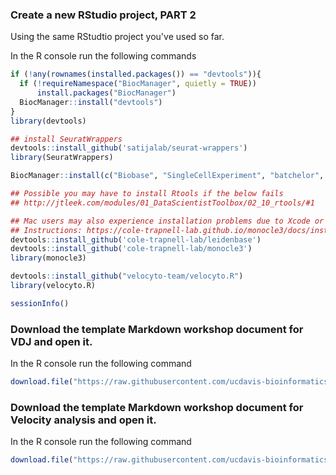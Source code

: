 ### Create a new RStudio project, PART 2

Using the same RStudtio project you've used so far.

In the R console run the following commands
```r
if (!any(rownames(installed.packages()) == "devtools")){
  if (!requireNamespace("BiocManager", quietly = TRUE))
      install.packages("BiocManager")
  BiocManager::install("devtools")
}
library(devtools)

## install SeuratWrappers
devtools::install_github('satijalab/seurat-wrappers')
library(SeuratWrappers)

BiocManager::install(c("Biobase", "SingleCellExperiment", "batchelor", "BiocGenerics", "DelayedArray", "DelayedMatrixStats", "limma", "S4Vectors", "SummarizedExperiment", "pcaMethods"))

## Possible you may have to install Rtools if the below fails
## http://jtleek.com/modules/01_DataScientistToolbox/02_10_rtools/#1

## Mac users may also experience installation problems due to Xcode or gfortran.
## Instructions: https://cole-trapnell-lab.github.io/monocle3/docs/installation/
devtools::install_github('cole-trapnell-lab/leidenbase')
devtools::install_github('cole-trapnell-lab/monocle3')
library(monocle3)

devtools::install_github("velocyto-team/velocyto.R")
library(velocyto.R)

sessionInfo()
```

### Download the template Markdown workshop document for VDJ and open it.

In the R console run the following command
```r
download.file("https://raw.githubusercontent.com/ucdavis-bioinformatics-training/2021-August-Advanced-Topics-in-Single-Cell-RNA-Seq-Trajectory-and-Velocity/master/data_analysis/VDJ_Analysis.Rmd", "VDJ_Analysis.Rmd")
```

### Download the template Markdown workshop document for Velocity analysis and open it.

In the R console run the following command
```r
download.file("https://raw.githubusercontent.com/ucdavis-bioinformatics-training/2021-August-Advanced-Topics-in-Single-Cell-RNA-Seq-Trajectory-and-Velocity/master/data_analysis/Velocyto.Rmd", "Velocyto.Rmd")
```
